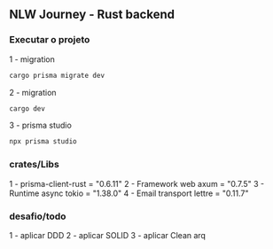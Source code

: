 ## NLW Journey - Rust backend

### Executar o projeto

1 - migration

```bash
cargo prisma migrate dev
```

2 - migration

```bash
cargo dev
```

3 - prisma studio

```bash
npx prisma studio
```

### crates/Libs

1 - prisma-client-rust = "0.6.11"
2 - Framework web axum = "0.7.5"
3 - Runtime async tokio = "1.38.0"
4 - Email transport lettre = "0.11.7"

### desafio/todo

1 - aplicar DDD
2 - aplicar SOLID
3 - aplicar Clean arq
